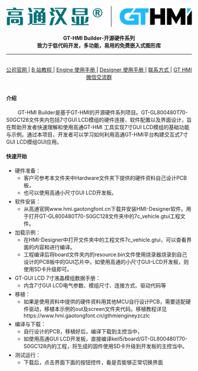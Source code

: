 <br/>

<div align="center">
    <img src="images/logo.png">
</div>

<br/>
<div align="center">  <a><b>GT-HMI Builder-开源硬件系列</b></a></div>
<div align="center">  <a><b>致力于低代码开发，多功能，易用的免费嵌入式图形库</b></a></div>

---

<br/>
<div align="center"
>
    <a href="https://www.hmi.gaotongfont.cn/kfgj"
    > 公司官网 </a> |
    <a href="https://space.bilibili.com/3493293474188211/video"
    > B 站教程 </a> |
    <a href="https://www.hmi.gaotongfont.cn/kfgj#/#hmiEngine"
    > Engine 使用手册 </a> |
    <a href="https://www.hmi.gaotongfont.cn/kfgj#/#hmidesigner"
    > Designer 使用手册 </a> |
    <a href="http://isite.baidu.com/site/wjz7qkrv/406a2b0c-f9c7-4a08-a47a-662e862b2af4?ch=48&wid=498ccd5c05334f21a2142ba3cf628964_0_0&field=&orderBy=&categoryId=undefined&title=%E8%81%94%E7%B3%BB%E6%88%91%E4%BB%AC"
    > 联系方式 </a> |
    <a href="https://genitop-1317577547.cos.ap-nanjing.myqcloud.com/GT-HMI/GT-HMI-Groups/GT-HMI%20Communication%20groups.jpg"
    > GT HMI微信交流群 </a>
</div>
<br/>

#### 介绍
&nbsp;&nbsp;&nbsp;&nbsp;&nbsp;&nbsp;&nbsp;&nbsp;GT-HMI Builder是基于GT-HMI的开源硬件系列项目。GT-GL800480T70-S0GC128文件夹内包括7寸GUI LCD模组的硬件连接、软件配置以及界面设计，旨在帮助开发者快速理解和使用高通GT-HMI 工具实现7寸GUI LCD模组的基础功能与示例。通过本项目，开发者可以学习如何利用高通GT-HMI平台构建交互式7寸GUI LCD模组GUI应用。


#### 快速开始
<ul>
<li style="margin-bottom: 4px;">硬件准备：<ul>
<li>客户可参考本文件夹中Hardware文件夹下提供的硬件资料自己设计PCB板，</li><li>也可以使用高通小尺寸GUI LCD开发板。</li></ul></li>
<li style="margin-bottom: 4px;">软件安装：<ul>
<li>从高通官网www.hmi.gaotongfont.cn下载并安装HMI-Designer软件。用于打开GT-GL800480T70-S0GC128文件夹中的7c_vehicle.gtui工程文件。</li></ul></li>
<li style="margin-bottom: 4px;">加载示例：<ul>
<li>在HMI-Designer中打开文件夹中的工程文件7c_vehicle.gtui，可以查看界面的内容和进行编译。</li><li>工程编译后将board文件夹内的resource.bin文件使用烧录器烧录到自己设计的PCB板中的GUI芯片中，如使用高通的小尺寸GUI-LCD开发板，则使用SD卡升级即可。</li></ul></li>
<li style="margin-bottom: 4px;">GT-GUI LCD 7寸液晶模组数据手册：<ul>
<li>内含7寸GUI LCD电气参数、模组尺寸、连接方式、驱动代码等</li></ul></li>
<li style="margin-bottom: 4px;">移植：<ul>
<li>如果是使用资料中提供的硬件资料用其他MCU自行设计PCB，需要适配硬件驱动，移植本示例的out及screen文件夹代码。移植教程详见https://www.hmi.gaotongfont.cn/gthmiengineyzczlc</li></ul></li>
<li style="margin-bottom: 4px;">编译与下载：<ul>
<li>自行设计的PCB，移植好后，编译下载到主控当中，</li><li>如使用高通GUI LCD开发板，直接编译keil5/board/GT-GL800480T70-S0GC128内的工程，将生成的固件使用SD卡升级到开发板的主控当中。</li></ul></li>
<li style="margin-bottom: 4px;">测试运行：<ul>
<li>下载后，点击界面下面的按钮控件，看是否能够正常切换界面</li></ul></li>
</ul>




